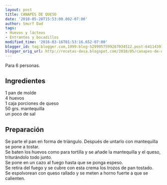 ```yaml
---
layout: post
title: CANAPÉS DE QUESO
date: '2010-05-20T15:53:00.002-07:00'
author: Smurf Dad
tags:
- Huevos y lácteos
- Entrantes y bocadillos
modified_time: '2016-03-16T01:53:16.652-07:00'
blogger_id: tag:blogger.com,1999:blog-5299957599287034512.post-641143974189718716
blogger_orig_url: http://recetas-desa.blogspot.com/2010/05/canapes-de-queso.html
---
```


Para 6 personas.<br><h2>Ingredientes</h2><p>1 pan de molde<br/>4 huevos<br/>1 caja porciones de queso<br/>50 grs. mantequilla<br/>un poco de sal</p><h2>Preparaci&oacute;n</h2><p>Se parte el pan en forma de tri&aacute;ngulo. Despu&eacute;s de untarlo con mantequilla se pone a tostar.<br/>Se baten los huevos como para tortilla y se a&ntilde;ade la mantequilla y el queso, tritur&aacute;ndolo todo junto.<br/>Se pone en un cazo al fuego hasta que se ponga espeso.<br/>Se retira del fuego y se cubre con esta crema los trozos de pan tostado.<br/>Se espolvorean con queso rallado y se meten a horno fuerte a que se calienten.</p>